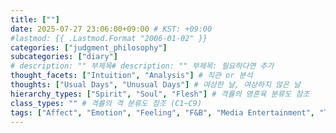 ```yaml
---
title: [""]
date: 2025-07-27 23:06:00+09:00 # KST: +09:00
#lastmod: {{ .Lastmod.Format "2006-01-02" }}
categories: ["judgment_philosophy"]
subcategories: ["diary"]
# description: "" 부제목# description: "" 부제목: 필요하다면 추가
thought_facets: ["Intuition", "Analysis"] # 직관 or 분석
thoughts: ["Usual Days", "Unusual Days"] # 여상한 날, 여상하지 않은 날
hierarchy_types: ["Spirit", "Soul", "Flesh"] # 격률의 영혼육 분류도 참조
class_types: "" # 격률의 격 분류도 참조 (C1~C9)
tags: ["Affect", "Emotion", "Feeling", "F&B", "Media Entertainment", "Trip", "Exercise", "Family", "Church"] # 영, 혼, 육, 정동affect: 무의식적·생리적 반응 (감정의 원초적인 형태 또는 기반), 정서emotion: 주관적·의식적 경험 (개인의 경험, 성격, 문화적 배경 등에 따라 다르게 표출 가능), 음식료, 동영상 시청, 여행, 운동, 가족과 보내는 시간, 교회에서 보내는 시간
---
```

